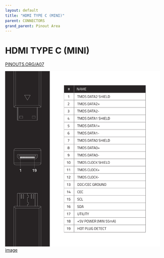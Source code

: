 ```yaml
---
layout: default
title: "HDMI TYPE C (MINI)"
parent: CONNECTORS
grand_parent: Pinout Area
---
```


# HDMI TYPE C (MINI)

<a href="https://www.PINOUTS.ORG/A07">PINOUTS.ORG/A07</a>

![image](./assets/6.png)  
[image](./assets/6.png)
